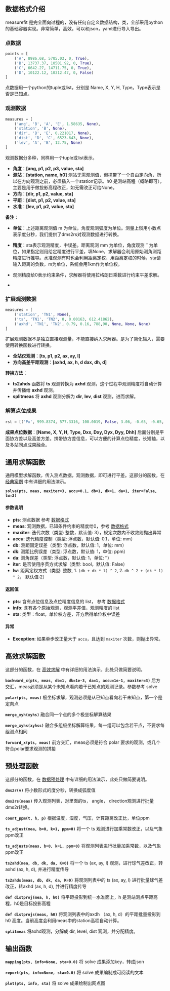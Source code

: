 ## 数据格式介绍
measurefit 是完全面向过程的，没有任何自定义数据结构，类，全部采用python的基础容器实现。非常简单，高效。可以和json，yaml进行导入导出。

### 点数据
```python
points = [
    ('A', 8986.68, 5705.03, 0, True),
    ('B', 13737.37, 10501.92, 0, True),
    ('C', 6642.27, 14711.75, 0, True),
    ('D', 10122.12, 10312.47, 0, False)
]
```
点数据用一个python的tuple或list，分别是 Name, X, Y, H, Type。Type表示是否是已知点。


### 观测数据
```python
measures = [
    ('ang', 'B', 'A', 'E', 1.58635, None),  
    ('station', 'B', None),  
    ('dir', 'B', 'E', 0.221017, None),
    ('dist', 'D', 'C', 6523.643, None),
    ('lev', 'A', 'B', 12.75, None)
]
```

观测数据分多种，同样用一个tuple或list表示。
* **角度**：**[ang, p1, p2, p3, value, sta]**
* **测站**：**[station, name, h0]** 测站无需观测值，但携带了一个自由定向角，所以在方向观测之前，必须插入一个station记录。h0 是测站高程（概略即可），主要是用于做投影高程改正，如无需改正可给None。
* **方向**：**[dir, p1, p2, value, sta]**
* **平距**：**[dist, p1, p2, value, sta]**
* **水准**：**[lev, p1, p2, value, sta]**

**备注**：
* **单位**：上述距离观测值 m 为单位，角度观测弧度为单位。测量上惯用小数点表示度分秒，我们提供了dms2rs对观测数据进行转换。

* **精度**：sta表示观测精度，中误差。距离观测 mm 为单位，角度观测 ″ 为单位，如果指定则用给定精度进行平差，填None，求解器会利用原始测角测距精度进行推导。水准观测有时也会利用距离定权，用距离定权的时候，sta请输入距离的负数，m为单位，系统会用1km作为单位权。

* 观测精度给0表示约束条件，求解器将使用拉格朗日乘数进行约束平差求解。
* 
### 扩展观测数据
```python
measures = [
    ('station', 'TN1', None),
    ('ts', 'TN1', 'TN2', 0, 0.00163, 612.41862),
    ('axhd', 'TN1', 'TN2', 0.79, 0.16, 788,90, None, None, None)
]
```
扩展观测数据不是独立直接观测量，不能直接纳入求解器。是为了简化输入，需要使用转换函数进行转换。

* **全站仪观测**：**[ts, p1, p2, ax, ay, l]** 
* **方向高差平距观测**：**[axhd, ax, h, d dax, dh, d]** 

**转换方法**：  
* **ts2ahds** 函数将 **ts** 观测转换为 **axhd** 观测，这个过程中观测精度将自动计算并传播给 **axhd** 观测。
* **splitmeas** 将 **axhd** 观测分解为 **dir**, **lev**, **dist** 观测，进而求解。

### 解算点位成果
```python
rst = [('Px', 999.8374, 577.3316, 100.0019, False, 3.06, -0.65, -0.65, 1.45, 6.29)]
```
**成果点位数据**：**[Name, X, Y, H, Type, Dxx, Dxy, Dyx, Dyy, Dhh]** 后面分别是平面协方差以及高差方差。携带协方差信息，可以方便的计算点位精度，长短轴，以及多站同点成果融合。


## 通用求解函数
通用模型求解函数，传入测点数据，观测数据，即可进行平差。这部分的函数，在 [经典案例](classical.md) 中有详细的用法演示。

**`solve(pts, meas, maxiter=3, accu=0.1, db=1, dk=1, da=1, iter=False, lw=2)`**


#### 参数说明

- **pts**: 测点数据 参考 [数据格式](doc/ioformat.md)
- **meas**: 观测数据，已知条件约束的精度给0，参考 [数据格式](doc/ioformat.md)
- **maxiter**: 迭代次数（类型: 整数，默认值: 3），规定次数内不收敛则抛出异常
- **accu**: 迭代精度控制（类型: 浮点数，默认值: 0.1，单位: mm）
- **db**: 测距固定误差（类型: 浮点数，默认值: 1，单位: mm）
- **dk**: 测距比例误差（类型: 浮点数，默认值: 1，单位: ppm）
- **da**: 测角误差（类型: 浮点数，默认值: 1，单位: ″）
- **iter**: 是否使用序贯方式求解（类型: bool，默认值: False）
- **lw**: 距离定权方式（类型: 整数, 1. `(db + dk * l) ^ 2`, 2. `db ^ 2 + (dk * l) ^ 2`， 默认值:2）

#### 返回值
- **pts**: 含有点位信息及点位精度信息的 list， 参考 [数据格式](doc/ioformat.md)
- **info**: 含有各个原始观测，观测平差值，观测精度的 list
- **sta**: 类型：float，单位权方差，开方后得单位权中误差

#### 异常

- **Exception**: 如果单步改正量大于 `accu`，且达到 `maxiter` 次数，则抛出异常。

## 高效求解函数
这部分的函数，在 [高效求解](utility.md) 中有详细的用法演示，此处只做简要说明。

**`backward_x(pts, meas, db=1, dk=1e-3, da=1, accu=1e-1, maxiter=3)`** 后方交汇，meas必须是从某个未知点看向若干已知点的观测记录。参数参考 solve

**`polar(pts, meas)`** 极坐标求解，观测必须是从已知点看向若干未知点，第一个是定向点

**`merge_xyh(xyhs)`** 融合同一个点的多个极坐标解算结果

**`merge_xyhs(xyhss)`** 融合多组极坐标解算结果，每一组可以包含若干点，不要求每组测点相同

**`forward_x(pts, meas)`** 前方交汇，meas必须是符合 polar 要求的观测，或几个符合polar要求观测的拼接

## 预处理函数
这部分的函数，在 [数据预处理](doc/transform.md) 中有详细的用法演示，此处只做简要说明。

**`dms2r(v)`** 将小数形式的度分秒，转换成弧度值

**`dms2rs(meas)`** 传入观测列表，对里面的ts， angle， direction观测进行批量dms2r转换。

**`count_ppm(t, h, p)`** 根据温度，湿度，气压，计算距离改正比，单位ppm

**`ts_adjust(mea, b=0, k=1, ppm=0)`** 将一个 ts 观测进行加乘常数改正，以及气象ppm改正

**`ts_adjusts(meas, b=0, k=1, ppm=0)`** 将观测列表进行批量加乘常数，以及气象ppm改正

**`ts2ahd(mea, db, dk, da, K=0)`** 将一个 ts (ax, ay, l) 观测，进行球气差改正，转axhd (ax, h, d), 并进行精度传导

**`ts2ahds(meas, db, dk, da, K=0)`** 将观测列表中的 ts (ax, ay, l) 进行批量球气差改正，转axhd (ax, h, d), 并进行精度传导

**`def distproj(mea, h, h0)`** 将平距投影到统一水准面上，h 是测站测点平距高程，h0是目标投影高程

**`def distprojs(meas, h0)`** 将观测列表中的axdh （ax, h, d）的平距批量投影到 h0 高度。当前高度会利用meas中的station高程自动计算。

**`splitmeas`** 将axhd观测，分解成 dir, level, dist 观测，并分配精度。

## 输出函数
**`mapping(pts, info=None, sta=0.0)`** 将 solve 成果添加key，转成json

**`report(pts, info=None, sta=0.0)`** 将 solve 成果编制成可阅读的文本

**`plot(pts, info, sta)`** 将 solve 成果绘制出网点图